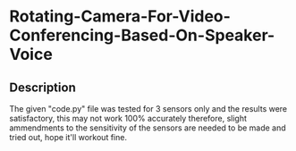 # Rotating-Camera-For-Video-Conferencing-Based-On-Speaker-Voice

## Description

The given "code.py" file was tested for 3 sensors only and the results were satisfactory, this may not work 100% accurately therefore, slight ammendments to the sensitivity of the sensors are needed to be made and tried out, hope it'll workout fine.
